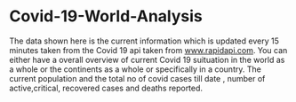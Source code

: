 # Covid-19-World-Analysis
The data shown here is the current information which is updated every 15 minutes taken from the Covid 19 api taken from www.rapidapi.com. You can either have a overall overview of current Covid 19 suituation in the world as a whole or the continents as a whole or specifically in a country. The current population and the total no of covid cases till date , number of active,critical, recovered cases and deaths reported.
